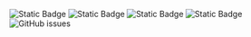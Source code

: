 ![Static Badge](https://img.shields.io/badge/blacklists-61-000000) ![Static Badge](https://img.shields.io/badge/blacklisted-2924792-cc0000) ![Static Badge](https://img.shields.io/badge/whitelisted-2250-00CC00) ![Static Badge](https://img.shields.io/badge/streaming_blacklist-28107-000000) ![GitHub issues](https://img.shields.io/github/issues/fabriziosalmi/blacklists)
